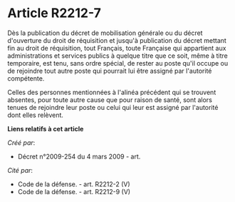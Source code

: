 # Article R2212-7

Dès la publication du décret de mobilisation générale ou du décret d'ouverture du droit de réquisition et jusqu'à publication
du décret mettant fin au droit de réquisition, tout Français, toute Française qui appartient aux administrations et services
publics à quelque titre que ce soit, même à titre temporaire, est tenu, sans ordre spécial, de rester au poste qu'il occupe
ou de rejoindre tout autre poste qui pourrait lui être assigné par l'autorité compétente.

Celles des personnes mentionnées à l'alinéa précédent qui se trouvent absentes, pour toute autre cause que pour raison de
santé, sont alors tenues de rejoindre leur poste ou celui qui leur est assigné par l'autorité dont elles relèvent.

**Liens relatifs à cet article**

_Créé par_:

  - Décret n°2009-254 du 4 mars 2009 - art.

_Cité par_:

  - Code de la défense. - art. R2212-2 (V)
  - Code de la défense. - art. R2212-9 (V)
